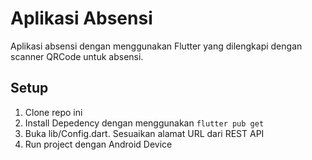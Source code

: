 # Aplikasi Absensi

Aplikasi absensi dengan menggunakan Flutter yang dilengkapi dengan scanner QRCode untuk absensi.

## Setup

1. Clone repo ini
2. Install Depedency dengan menggunakan `flutter pub get`
3. Buka lib/Config.dart. Sesuaikan alamat URL dari REST API
4. Run project dengan Android Device
